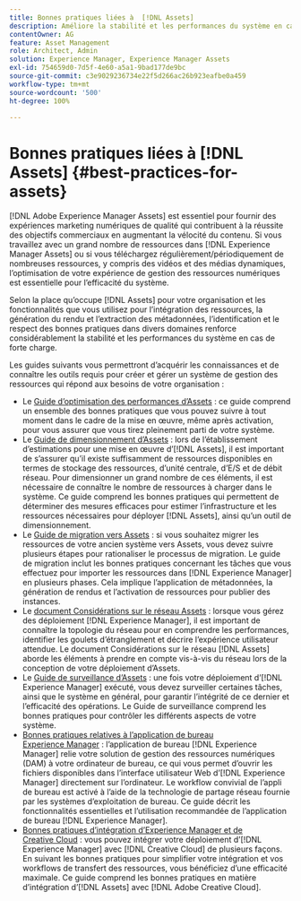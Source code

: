 ```yaml
---
title: Bonnes pratiques liées à  [!DNL Assets]
description: Améliore la stabilité et les performances du système en cas de forte charge, en identifiant les bonnes pratiques et liées à votre déploiement et à votre configuration.
contentOwner: AG
feature: Asset Management
role: Architect, Admin
solution: Experience Manager, Experience Manager Assets
exl-id: 754659d0-7d5f-4e60-a5a1-9bad177de9bc
source-git-commit: c3e9029236734e22f5d266ac26b923eafbe0a459
workflow-type: tm+mt
source-wordcount: '500'
ht-degree: 100%

---
```


# Bonnes pratiques liées à [!DNL Assets] {#best-practices-for-assets}

[!DNL Adobe Experience Manager Assets] est essentiel pour fournir des expériences marketing numériques de qualité qui contribuent à la réussite des objectifs commerciaux en augmentant la vélocité du contenu. Si vous travaillez avec un grand nombre de ressources dans [!DNL Experience Manager Assets] ou si vous téléchargez régulièrement/périodiquement de nombreuses ressources, y compris des vidéos et des médias dynamiques, l’optimisation de votre expérience de gestion des ressources numériques est essentielle pour l’efficacité du système.

Selon la place qu’occupe [!DNL Assets] pour votre organisation et les fonctionnalités que vous utilisez pour l’intégration des ressources, la génération du rendu et l’extraction des métadonnées, l’identification et le respect des bonnes pratiques dans divers domaines renforce considérablement la stabilité et les performances du système en cas de forte charge.

Les guides suivants vous permettront d’acquérir les connaissances et de connaître les outils requis pour créer et gérer un système de gestion des ressources qui répond aux besoins de votre organisation :

* Le [Guide d’optimisation des performances d’Assets](/help/assets/performance-tuning-guidelines.md) : ce guide comprend un ensemble des bonnes pratiques que vous pouvez suivre à tout moment dans le cadre de la mise en œuvre, même après activation, pour vous assurer que vous tirez pleinement parti de votre système.
* Le [Guide de dimensionnement d’Assets](/help/assets/assets-sizing-guide.md) : lors de l’établissement d’estimations pour une mise en œuvre d’[!DNL Assets], il est important de s’assurer qu’il existe suffisamment de ressources disponibles en termes de stockage des ressources, d’unité centrale, d’E/S et de débit réseau. Pour dimensionner un grand nombre de ces éléments, il est nécessaire de connaître le nombre de ressources à charger dans le système. Ce guide comprend les bonnes pratiques qui permettent de déterminer des mesures efficaces pour estimer l’infrastructure et les ressources nécessaires pour déployer [!DNL Assets], ainsi qu’un outil de dimensionnement.
* Le [Guide de migration vers Assets](/help/assets/assets-migration-guide.md) : si vous souhaitez migrer les ressources de votre ancien système vers Assets, vous devez suivre plusieurs étapes pour rationaliser le processus de migration. Le guide de migration inclut les bonnes pratiques concernant les tâches que vous effectuez pour importer les ressources dans [!DNL Experience Manager] en plusieurs phases. Cela implique l’application de métadonnées, la génération de rendus et l’activation de ressources pour publier des instances.
* Le [document Considérations sur le réseau Assets](/help/assets/assets-network-considerations.md) : lorsque vous gérez des déploiement [!DNL Experience Manager], il est important de connaître la topologie du réseau pour en comprendre les performances, identifier les goulets d’étranglement et décrire l’expérience utilisateur attendue. Le document Considérations sur le réseau [!DNL Assets] aborde les éléments à prendre en compte vis-à-vis du réseau lors de la conception de votre déploiement d’Assets.
* Le [Guide de surveillance d’Assets](/help/assets/assets-monitoring-best-practices.md) : une fois votre déploiement d’[!DNL Experience Manager] exécuté, vous devez surveiller certaines tâches, ainsi que le système en général, pour garantir l’intégrité de ce dernier et l’efficacité des opérations. Le Guide de surveillance comprend les bonnes pratiques pour contrôler les différents aspects de votre système.
* [Bonnes pratiques relatives à l’application de bureau Experience Manager](https://experienceleague.adobe.com/docs/experience-manager-desktop-app/using/introduction.html?lang=fr) : l’application de bureau [!DNL Experience Manager] relie votre solution de gestion des ressources numériques (DAM) à votre ordinateur de bureau, ce qui vous permet d’ouvrir les fichiers disponibles dans l’interface utilisateur Web d’[!DNL Experience Manager] directement sur l’ordinateur. Le workflow convivial de l’appli de bureau est activé à l’aide de la technologie de partage réseau fournie par les systèmes d’exploitation de bureau. Ce guide décrit les fonctionnalités essentielles et l’utilisation recommandée de l’application de bureau [!DNL Experience Manager].
* [Bonnes pratiques d’intégration d’Experience Manager et de Creative Cloud](/help/assets/aem-cc-integration-best-practices.md) : vous pouvez intégrer votre déploiement d’[!DNL Experience Manager] avec [!DNL Creative Cloud] de plusieurs façons. En suivant les bonnes pratiques pour simplifier votre intégration et vos workflows de transfert des ressources, vous bénéficiez d’une efficacité maximale. Ce guide comprend les bonnes pratiques en matière d’intégration d’[!DNL Assets] avec [!DNL Adobe Creative Cloud].
